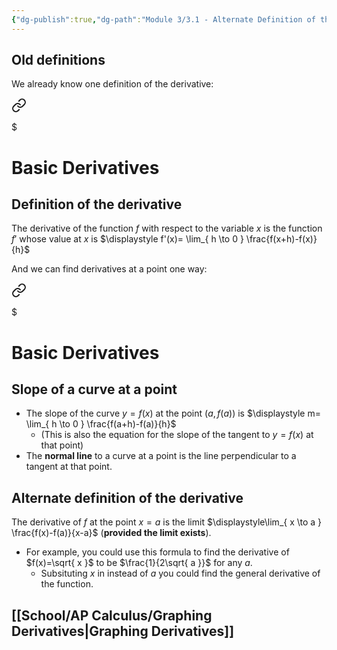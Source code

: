 ```yaml
---
{"dg-publish":true,"dg-path":"Module 3/3.1 - Alternate Definition of the Derivative.md","permalink":"/module-3/3-1-alternate-definition-of-the-derivative/","created":"","updated":""}
---
```


## Old definitions
We already know one definition of the derivative:  

<div class="transclusion internal-embed is-loaded"><a class="markdown-embed-link" href="/basic-derivatives/#definition-of-the-derivative" aria-label="Open link"><svg xmlns="http://www.w3.org/2000/svg" width="24" height="24" viewBox="0 0 24 24" fill="none" stroke="currentColor" stroke-width="2" stroke-linecap="round" stroke-linejoin="round" class="svg-icon lucide-link"><path d="M10 13a5 5 0 0 0 7.54.54l3-3a5 5 0 0 0-7.07-7.07l-1.72 1.71"></path><path d="M14 11a5 5 0 0 0-7.54-.54l-3 3a5 5 0 0 0 7.07 7.07l1.71-1.71"></path></svg></a><div class="markdown-embed">

$<div class="markdown-embed-title">

# Basic Derivatives

</div>


## Definition of the derivative
The derivative of the function $f$ with respect to the variable $x$ is the function $f'$ whose value at $x$ is $\displaystyle f'(x)= \lim_{ h \to 0 } \frac{f(x+h)-f(x)}{h}$ 

</div></div>
  
And we can find derivatives at a point one way:  

<div class="transclusion internal-embed is-loaded"><a class="markdown-embed-link" href="/basic-derivatives/#slope-of-a-curve-at-a-point" aria-label="Open link"><svg xmlns="http://www.w3.org/2000/svg" width="24" height="24" viewBox="0 0 24 24" fill="none" stroke="currentColor" stroke-width="2" stroke-linecap="round" stroke-linejoin="round" class="svg-icon lucide-link"><path d="M10 13a5 5 0 0 0 7.54.54l3-3a5 5 0 0 0-7.07-7.07l-1.72 1.71"></path><path d="M14 11a5 5 0 0 0-7.54-.54l-3 3a5 5 0 0 0 7.07 7.07l1.71-1.71"></path></svg></a><div class="markdown-embed">

$<div class="markdown-embed-title">

# Basic Derivatives

</div>


## Slope of a curve at a point
- The slope of the curve $y=f(x)$ at the point $(a, f(a))$ is $\displaystyle m= \lim_{ h \to 0 } \frac{f(a+h)-f(a)}{h}$  
	- (This is also the equation for the slope of the tangent to $y=f(x)$ at that point)
- The **normal line** to a curve at a point is the line perpendicular to a tangent at that point.

</div></div>

## Alternate definition of the derivative
The derivative of $f$ at the point $x=a$ is the limit $\displaystyle\lim_{ x \to a } \frac{f(x)-f(a)}{x-a}$ (**provided the limit exists**).
- For example, you could use this formula to find the derivative of $f(x)=\sqrt{ x }$ to be $\frac{1}{2\sqrt{ a }}$ for any $a$. 
	- Subsituting $x$ in instead of $a$ you could find the general derivative of the function.
## [[School/AP Calculus/Graphing Derivatives\|Graphing Derivatives]]